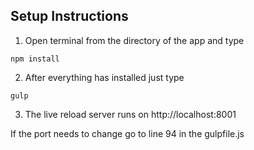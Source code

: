 ## Setup Instructions

1) Open terminal from the directory of the app and type 

```shell
npm install
```

2) After everything has installed just type 

```shell
gulp
````

3) The live reload server runs on http://localhost:8001

If the port needs to change go to line 94 in the gulpfile.js